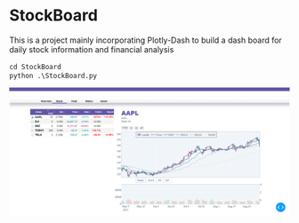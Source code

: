 # StockBoard
This is a project mainly incorporating Plotly-Dash to build a dash board for daily stock information and financial analysis

```
cd StockBoard
python .\StockBoard.py
```

![image](/picture/ScreenShot.png)

